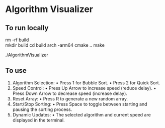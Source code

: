 # Algorithm Visualizer
## To run locally
rm -rf build         
mkdir build
cd build
arch -arm64 cmake ..
make

./AlgorithmVisualizer

## To use
1.	Algorithm Selection:
•	Press 1 for Bubble Sort.
•	Press 2 for Quick Sort.
2.	Speed Control:
•	Press Up Arrow to increase speed (reduce delay).
•	Press Down Arrow to decrease speed (increase delay).
3.	Reset Array:
•	Press R to generate a new random array.
4.	Start/Stop Sorting:
•	Press Space to toggle between starting and pausing the sorting process.
5.	Dynamic Updates:
•	The selected algorithm and current speed are displayed in the terminal.